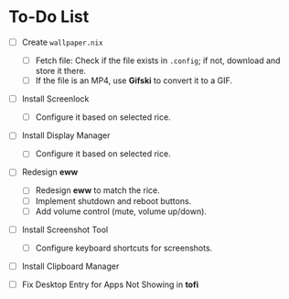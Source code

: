 # To-Do List

- [ ] Create `wallpaper.nix`
  - [ ] Fetch file: Check if the file exists in `.config`; if not, download and store it there.
  - [ ] If the file is an MP4, use **Gifski** to convert it to a GIF.

- [ ] Install Screenlock
  - [ ] Configure it based on selected rice.

- [ ] Install Display Manager
  - [ ] Configure it based on selected rice.

- [ ] Redesign **eww**
  - [ ] Redesign **eww** to match the rice.
  - [ ] Implement shutdown and reboot buttons.
  - [ ] Add volume control (mute, volume up/down).

- [ ] Install Screenshot Tool
  - [ ] Configure keyboard shortcuts for screenshots.

- [ ] Install Clipboard Manager

- [ ] Fix Desktop Entry for Apps Not Showing in **tofi**
